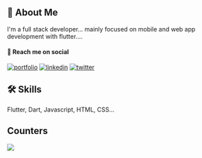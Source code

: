 
## 🚀 About Me
I'm a full stack developer... mainly focused on mobile and web app development with flutter....


#### 🔗 Reach me on social
[![portfolio](https://img.shields.io/badge/my_portfolio-000?style=for-the-badge&logo=ko-fi&logoColor=white)](https://www.boitumedia.xyz/)
[![linkedin](https://img.shields.io/badge/linkedin-0A66C2?style=for-the-badge&logo=linkedin&logoColor=white)](https://www.linkedin.com/in/boitumelo-tubabwene-7894b8192/)
[![twitter](https://img.shields.io/badge/twitter-1DA1F2?style=for-the-badge&logo=twitter&logoColor=white)](https://twitter.com/Blackytubabwene)


## 🛠 Skills
Flutter, Dart, Javascript, HTML, CSS...

## Counters
![](https://hit.yhype.me/github/profile?user_id=23411452)

